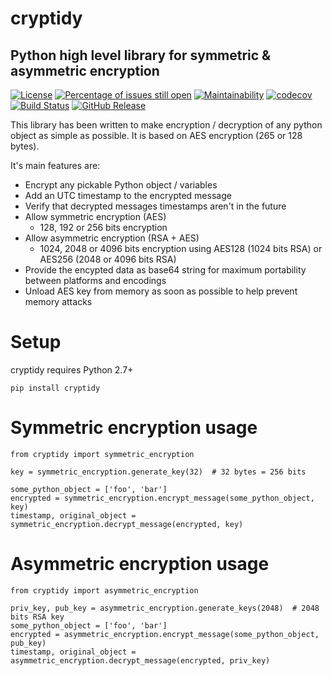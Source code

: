 # cryptidy
## Python high level library for symmetric & asymmetric encryption

[![License](https://img.shields.io/badge/License-BSD%203--Clause-blue.svg)](https://opensource.org/licenses/BSD-3-Clause)
[![Percentage of issues still open](http://isitmaintained.com/badge/open/netinvent/cryptidy.svg)](http://isitmaintained.com/project/netinvent/Cryptidy "Percentage of issues still open")
[![Maintainability](https://api.codeclimate.com/v1/badges/be5d6edea1288951dc07/maintainability)](https://codeclimate.com/github/netinvent/cryptidy/maintainability)
[![codecov](https://codecov.io/gh/netinvent/cryptidy/branch/master/graph/badge.svg?token=E5D9oVnqj7)](https://codecov.io/gh/netinvent/cryptidy)
[![Build Status](https://travis-ci.com/netinvent/cryptidy.svg?branch=master)](https://travis-ci.com/netinvent/cryptidy)
[![GitHub Release](https://img.shields.io/github/release/netinvent/cryptidy.svg?label=Latest)](https://github.com/netinvent/cryptidy/releases/latest)

This library has been written to make encryption / decryption of any python object as simple as possible.
It is based on AES encryption (265 or 128 bytes).

It's main features are:
 - Encrypt any pickable Python object / variables
 - Add an UTC timestamp to the encrypted message
 - Verify that decrypted messages timestamps aren't in the future
 - Allow symmetric encryption (AES)
     - 128, 192 or 256 bits encryption
 - Allow asymmetric encryption (RSA + AES)
     - 1024, 2048 or 4096 bits encryption using AES128 (1024 bits RSA) or AES256 (2048 or 4096 bits RSA)
 - Provide the encypted data as base64 string for maximum portability between platforms and encodings
 - Unload AES key from memory as soon as possible to help prevent memory attacks

# Setup

cryptidy requires Python 2.7+

`pip install cryptidy`


# Symmetric encryption usage

```
from cryptidy import symmetric_encryption

key = symmetric_encryption.generate_key(32)  # 32 bytes = 256 bits

some_python_object = ['foo', 'bar']
encrypted = symmetric_encryption.encrypt_message(some_python_object, key)
timestamp, original_object = symmetric_encryption.decrypt_message(encrypted, key)
```

# Asymmetric encryption usage

```
from cryptidy import asymmetric_encryption

priv_key, pub_key = asymmetric_encryption.generate_keys(2048)  # 2048 bits RSA key
some_python_object = ['foo', 'bar']
encrypted = asymmetric_encryption.encrypt_message(some_python_object, pub_key)
timestamp, original_object = asymmetric_encryption.decrypt_message(encrypted, priv_key)
```
